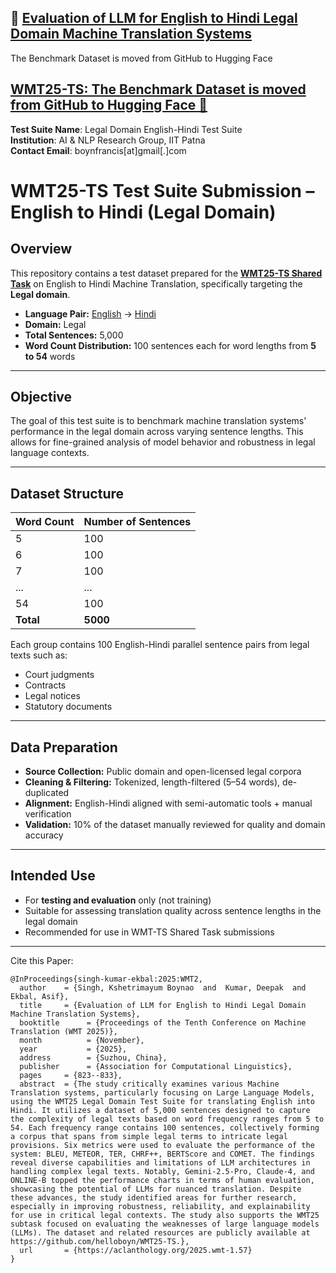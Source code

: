 ## 📄 [Evaluation of LLM for English to Hindi Legal Domain Machine Translation Systems](https://www2.statmt.org/wmt25/pdf/2025.wmt-1.57.pdf)
The Benchmark Dataset is moved from GitHub to Hugging Face
## [WMT25-TS: The Benchmark Dataset is moved from GitHub to Hugging Face 🤗](https://huggingface.co/datasets/helloboyn/WMT25-TS)

**Test Suite Name**: Legal Domain English-Hindi Test Suite  
**Institution**: AI & NLP Research Group, IIT Patna  
**Contact Email**: boynfrancis[at]gmail[.]com  


# WMT25-TS Test Suite Submission – English to Hindi (Legal Domain)

## Overview

This repository contains a test dataset prepared for the **[WMT25-TS Shared Task](https://huggingface.co/datasets/helloboyn/WMT25-TS)** on English to Hindi Machine Translation, specifically targeting the **Legal domain**.

- **Language Pair:** [English](https://huggingface.co/datasets/helloboyn/WMT25-TS/blob/main/eng-hin-test.eng.txt) → [Hindi](https://huggingface.co/datasets/helloboyn/WMT25-TS/blob/main/eng-hin-test.hin.txt)
- **Domain:** Legal  
- **Total Sentences:** 5,000  
- **Word Count Distribution:** 100 sentences each for word lengths from **5 to 54** words

---

## Objective

The goal of this test suite is to benchmark machine translation systems' performance in the legal domain across varying sentence lengths. This allows for fine-grained analysis of model behavior and robustness in legal language contexts.

---

## Dataset Structure

| Word Count | Number of Sentences |
|------------|---------------------|
| 5          | 100                 |
| 6          | 100                 |
| 7          | 100                 |
| ...        | ...                 |
| 54         | 100                 |
| **Total**  | **5000**            |

Each group contains 100 English-Hindi parallel sentence pairs from legal texts such as:
- Court judgments
- Contracts
- Legal notices
- Statutory documents

---

## Data Preparation

- **Source Collection:** Public domain and open-licensed legal corpora
- **Cleaning & Filtering:** Tokenized, length-filtered (5–54 words), de-duplicated
- **Alignment:** English-Hindi aligned with semi-automatic tools + manual verification
- **Validation:** 10% of the dataset manually reviewed for quality and domain accuracy

---

## Intended Use

- For **testing and evaluation** only (not training)
- Suitable for assessing translation quality across sentence lengths in the legal domain
- Recommended for use in WMT-TS Shared Task submissions

---

Cite this Paper:
```
@InProceedings{singh-kumar-ekbal:2025:WMT2,
  author    = {Singh, Kshetrimayum Boynao  and  Kumar, Deepak  and  Ekbal, Asif},
  title     = {Evaluation of LLM for English to Hindi Legal Domain Machine Translation Systems},
  booktitle      = {Proceedings of the Tenth Conference on Machine Translation (WMT 2025)},
  month          = {November},
  year           = {2025},
  address        = {Suzhou, China},
  publisher      = {Association for Computational Linguistics},
  pages     = {823--833},
  abstract  = {The study critically examines various Machine Translation systems, particularly focusing on Large Language Models, using the WMT25 Legal Domain Test Suite for translating English into Hindi. It utilizes a dataset of 5,000 sentences designed to capture the complexity of legal texts based on word frequency ranges from 5 to 54. Each frequency range contains 100 sentences, collectively forming a corpus that spans from simple legal terms to intricate legal provisions. Six metrics were used to evaluate the performance of the system: BLEU, METEOR, TER, CHRF++, BERTScore and COMET. The findings reveal diverse capabilities and limitations of LLM architectures in handling complex legal texts. Notably, Gemini-2.5-Pro, Claude-4, and ONLINE-B topped the performance charts in terms of human evaluation, showcasing the potential of LLMs for nuanced translation. Despite these advances, the study identified areas for further research, especially in improving robustness, reliability, and explainability for use in critical legal contexts. The study also supports the WMT25 subtask focused on evaluating the weaknesses of large language models (LLMs). The dataset and related resources are publicly available at https://github.com/helloboyn/WMT25-TS.},
  url       = {https://aclanthology.org/2025.wmt-1.57}
}

```















